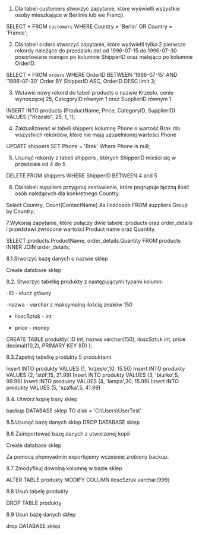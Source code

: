 1. Dla tabeli customers stworzyć zapytanie, które wyświetli wszystkie osoby mieszkające w Berlinie lub we Francji.

SELECT * FROM `customers` WHERE Country = 'Berlin' OR Country = 'France';

2. Dla tabeli orders stworzyć zapytanie, które wyświetli tylko 2 pierwsze rekordy należące do przedziału dat od 1996-07-15 do  1996-07-30 posortowane rosnąco po kolumnie ShipperID oraz malejąco po kolumnie OrderID.

SELECT * FROM `orders` WHERE OrderID BETWEEN '1996-07-15' AND '1996-07-30' Order BY ShipperID ASC, OrderID DESC limit 3;

3. Wstawić nowy rekord do tabeli products o nazwie Krzesło, cenie wynoszącej 25, CategoryID równym 1 oraz SupplierID równym 1

INSERT INTO products (ProductName, Price, CategoryID, SupplierID) VALUES ("Krzesło", 25, 1, 1);

4. Zaktualizować w tabeli shippers kolumnę Phone o wartość Brak dla wszystkich rekordów, które nie mają uzupełnionej wartości Phone 

UPDATE shippers SET Phone = 'Brak' Where Phone is null;

5. Usunąć rekordy z tabeli shippers , których ShipperID mieści się w przedziale od 4 do 5

DELETE FROM shippers WHERE ShipperID BETWEEN 4 and 5

6. Dla tabeli suppliers przygotuj zestawienie, które pogrupuje łączną ilość osób należących dla konkretnego Country.

Select Country, Count(ContactName) As Ilośćosób FROM suppliers Group by Country;

7.Wykonaj zapytanie, które połączy dwie tabele: products oraz order_details i przedstawi zwrócone wartości Product name oraz Quantity.

SELECT products.ProductName, order_details.Quantity FROM products INNER JOIN order_details;

8.1.Stworzyć bazę danych o nazwie sklep

Create database sklep

8.2. Stworzyć tabelkę produkty z następującymi typami kolumn:

-ID - klucz główny

-nazwa - varchar z maksymalną ilością znaków 150

- iloscSztuk - int

- price - money


CREATE TABLE produkty(
    ID int,
    nazwa varchar(150),
    iloscSztuk int,
    price decimal(10,2),
    PRIMARY KEY (ID)
);

8.3.Zapełnij tabelkę produkty 5 produktami

Insert INTO produkty VALUES (1, 'krzesło',10, 15.50)
Insert INTO produkty VALUES (2, 'stół',15, 21.99)
Insert INTO produkty VALUES (3, 'biurko',5, 99.99)
Insert INTO produkty VALUES (4, 'lampa',30, 15.99)
Insert INTO produkty VALUES (5, 'szafka',5, 41.99)

8.4. Utwórz kopię bazy sklep

backup DATABASE sklep
TO disk = 'C:\Users\UserTest'

8.5.Usunąć bazę danych sklep
DROP DATABASE sklep

8.6 Zaimportować bazę danych z utworzonej kopii

Create database sklep

Za pomocą phpmyadmin exportujemy wcześniej zrobiony backup.

8.7 Zmodyfikuj dowolną kolumnę w bazie sklep

ALTER TABLE produkty MODIFY COLUMN iloscSztuk varchar(999)

8.8 Usuń tabelę produkty

DROP TABLE produkty

8.9 Usuń bazę danych sklep

drop DATABASE sklep
